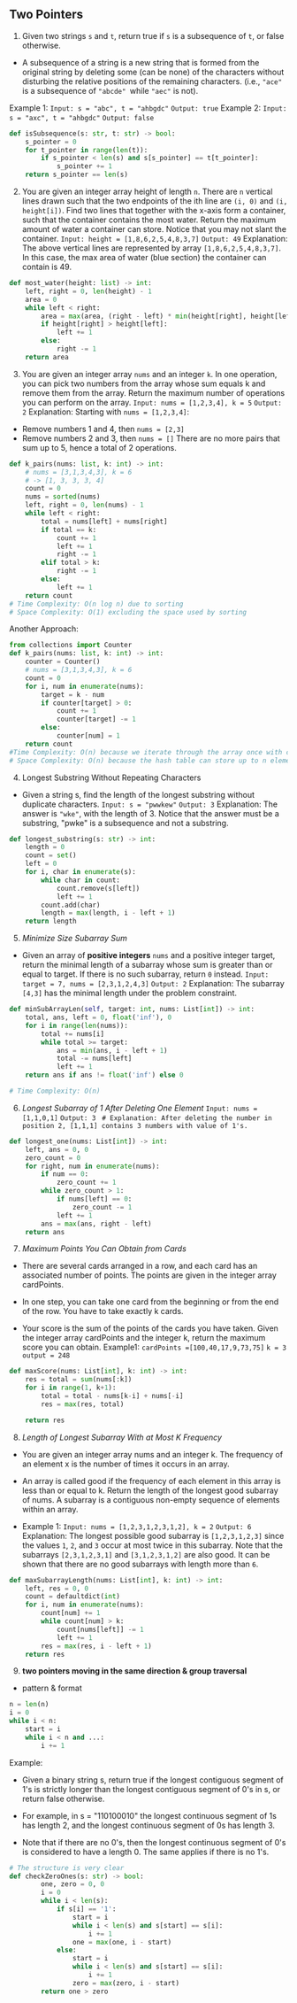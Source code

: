 ## Two Pointers
1. Given two strings `s` and `t`, return true if `s` is a subsequence of `t`, or false otherwise.
- A subsequence of a string is a new string that is formed from the original string by deleting some (can be none) of the characters without disturbing the relative positions of the remaining characters. (i.e., `"ace"` is a subsequence of `"abcde" `while `"aec"` is not).

Example 1:
`Input: s = "abc", t = "ahbgdc"`
`Output: true`
Example 2:
`Input: s = "axc", t = "ahbgdc"`
`Output: false`
```python
def isSubsequence(s: str, t: str) -> bool:
    s_pointer = 0
    for t_pointer in range(len(t)):
        if s_pointer < len(s) and s[s_pointer] == t[t_pointer]:
            s_pointer += 1
    return s_pointer == len(s)
```
2. You are given an integer array height of length `n`. There are `n` vertical lines drawn such that the two endpoints of the ith line are `(i, 0)` and `(i, height[i])`. Find two lines that together with the x-axis form a container, such that the container contains the most water.
Return the maximum amount of water a container can store. Notice that you may not slant the container.
`Input: height = [1,8,6,2,5,4,8,3,7]`
`Output: 49`
Explanation: The above vertical lines are represented by array `[1,8,6,2,5,4,8,3,7]`. In this case, the max area of water (blue section) the container can contain is 49.
```python
def most_water(height: list) -> int:
    left, right = 0, len(height) - 1
    area = 0
    while left < right:
        area = max(area, (right - left) * min(height[right], height[left]))
        if height[right] > height[left]:
            left += 1
        else:
            right -= 1
    return area
```
3. You are given an integer array `nums` and an integer `k`. In one operation, you can pick two numbers from the array whose sum equals k and remove them from the array. Return the maximum number of operations you can perform on the array.
`Input: nums = [1,2,3,4], k = 5`
`Output: 2`
Explanation: Starting with `nums = [1,2,3,4]`:
- Remove numbers 1 and 4, then `nums = [2,3]`
- Remove numbers 2 and 3, then `nums = []`
There are no more pairs that sum up to 5, hence a total of 2 operations.
```python
def k_pairs(nums: list, k: int) -> int:
    # nums = [3,1,3,4,3], k = 6
    # -> [1, 3, 3, 3, 4]
    count = 0
    nums = sorted(nums)
    left, right = 0, len(nums) - 1
    while left < right:
        total = nums[left] + nums[right]
        if total == k:
            count += 1
            left += 1
            right -= 1
        elif total > k:
            right -= 1
        else:
            left += 1
    return count
# Time Complexity: O(n log n) due to sorting
# Space Complexity: O(1) excluding the space used by sorting
```
Another Approach: 
```python
from collections import Counter
def k_pairs(nums: list, k: int) -> int:
    counter = Counter()
    # nums = [3,1,3,4,3], k = 6
    count = 0
    for i, num in enumerate(nums):
        target = k - num
        if counter[target] > 0:
            count += 1
            counter[target] -= 1
        else:
            counter[num] = 1
    return count
#Time Complexity: O(n) because we iterate through the array once with constant-time hash operations. 
# Space Complexity: O(n) because the hash table can store up to n elements in the worst case.
```
4. Longest Substring Without Repeating Characters
- Given a string s, find the length of the longest substring without duplicate characters.
`Input: s = "pwwkew"`
`Output: 3`
Explanation: The answer is `"wke"`, with the length of 3.
Notice that the answer must be a substring, "pwke" is a subsequence and not a substring.
```python
def longest_substring(s: str) -> int:
    length = 0
    count = set()
    left = 0
    for i, char in enumerate(s):
        while char in count:
            count.remove(s[left])
            left += 1
        count.add(char)
        length = max(length, i - left + 1)
    return length 
```
5. *Minimize Size Subarray Sum*
- Given an array of __positive integers__ `nums` and a positive integer target, return the minimal length of a subarray whose sum is greater than or equal to target. If there is no such subarray, return `0` instead.
`Input: target = 7, nums = [2,3,1,2,4,3]`
`Output: 2`
Explanation: The subarray `[4,3]` has the minimal length under the problem constraint.
```python
def minSubArrayLen(self, target: int, nums: List[int]) -> int:
    total, ans, left = 0, float('inf'), 0
    for i in range(len(nums)):
        total += nums[i]
        while total >= target:
            ans = min(ans, i - left + 1)
            total -= nums[left]
            left += 1
    return ans if ans != float('inf') else 0

# Time Complexity: O(n)
```
6. *Longest Subarray of 1 After Deleting One Element*
`Input: nums = [1,1,0,1]`
`Output: 3`
` # Explanation: After deleting the number in position 2, [1,1,1] contains 3 numbers with value of 1's.`
```python
def longest_one(nums: List[int]) -> int:
    left, ans = 0, 0
    zero_count = 0
    for right, num in enumerate(nums):
        if num == 0:
            zero_count += 1
        while zero_count > 1:
            if nums[left] == 0:
                zero_count -= 1
            left += 1
        ans = max(ans, right - left)
    return ans
```
7. *Maximum Points You Can Obtain from Cards*
- There are several cards arranged in a row, and each card has an associated number of points. The points are given in the integer array cardPoints.

- In one step, you can take one card from the beginning or from the end of the row. You have to take exactly k cards.

- Your score is the sum of the points of the cards you have taken. Given the integer array cardPoints and the integer k, return the maximum score you can obtain.
Example1: 
`cardPoints =[100,40,17,9,73,75]`
`k = 3`
`output = 248`
```python
def maxScore(nums: List[int], k: int) -> int:
    res = total = sum(nums[:k])
    for i in range(1, k+1):
        total = total - nums[k-i] + nums[-i]
        res = max(res, total)

    return res
```
8. *Length of Longest Subarray With at Most K Frequency*
- You are given an integer array nums and an integer k. The frequency of an element x is the number of times it occurs in an array.
- An array is called good if the frequency of each element in this array is less than or equal to k.
Return the length of the longest good subarray of nums. A subarray is a contiguous non-empty sequence of elements within an array.

- Example 1:
`Input: nums = [1,2,3,1,2,3,1,2], k = 2`
`Output: 6`
Explanation: The longest possible good subarray is `[1,2,3,1,2,3]` since the values `1`, `2`, and `3` occur at most twice in this subarray. Note that the subarrays `[2,3,1,2,3,1]` and `[3,1,2,3,1,2]` are also good.
It can be shown that there are no good subarrays with length more than `6`.
```python
def maxSubarrayLength(nums: List[int], k: int) -> int:
    left, res = 0, 0
    count = defaultdict(int)
    for i, num in enumerate(nums):
        count[num] += 1
        while count[num] > k:
            count[nums[left]] -= 1
            left += 1
        res = max(res, i - left + 1)
    return res
```
9. __two pointers moving in the same direction & group traversal__
- pattern & format
```python
n = len(n)
i = 0
while i < n:
    start = i
    while i < n and ...:
        i += 1
```
Example: 
- Given a binary string s, return true if the longest contiguous segment of 1's is strictly longer than the longest contiguous segment of 0's in s, or return false otherwise.

- For example, in s = "110100010" the longest continuous segment of 1s has length 2, and the longest continuous segment of 0s has length 3.
- Note that if there are no 0's, then the longest continuous segment of 0's is considered to have a length 0. The same applies if there is no 1's.
```python
# The structure is very clear
def checkZeroOnes(s: str) -> bool:
        one, zero = 0, 0
        i = 0
        while i < len(s):
            if s[i] == '1':
                start = i
                while i < len(s) and s[start] == s[i]:
                    i += 1
                one = max(one, i - start)
            else:
                start = i 
                while i < len(s) and s[start] == s[i]:
                    i += 1
                zero = max(zero, i - start)
        return one > zero
```